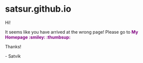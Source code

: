 # satsur.github.io
<html>
  <style>
    body {
    animation: mymove, 5s infinite;
    }
    @keyframes mymove {
    0% {background-color: red;}
    25% {background-color: green;}
    50% {background-color: blue;}
    75% {background-color: yellow;}
    100% {background-color: red;}
    }
    #correctLink {
      font-weight: bold;
      text-decoration: none;
    }
    #correctLink:link {
    color: purple;
    text-decoration: none;
    }
    #correctLink:visited {
    color: gold;
    text-decoration: none;
    }
    #correctLink: hover {
    color: blue;
    text-decoration: underline;
    }
    #correctLink: active {
    color: red;
    text-decoration: underline;
    }
  </style>
  <body>
    <p>Hi!</p>
    <p>It seems like you have arrived at the wrong page!  Please go to <a id="correctLink" href="https://satsur.github.io/Satsur" target="_blank">My Homepage :smiley: :thumbsup:</a></p>
    <p>Thanks!</p>
    <p> - Satvik</p>
  </body>
</html>

  
